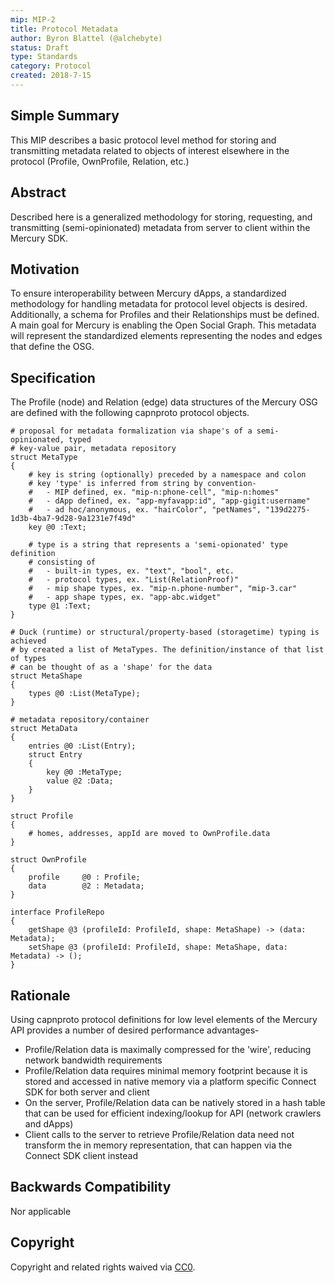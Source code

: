 ```yaml
---
mip: MIP-2
title: Protocol Metadata
author: Byron Blattel (@alchebyte)
status: Draft
type: Standards
category: Protocol
created: 2018-7-15
---
```

## Simple Summary
This MIP describes a basic protocol level method for storing and transmitting 
metadata related to objects of interest elsewhere in the protocol (Profile, 
OwnProfile, Relation, etc.)
## Abstract
Described here is a generalized methodology for storing, requesting, and 
transmitting (semi-opinionated) metadata from server to client within the 
Mercury SDK.
## Motivation
To ensure interoperability between Mercury dApps, a standardized methodology 
for handling metadata for protocol level objects is desired. Additionally, a 
schema for Profiles and their Relationships must be defined. A main goal for 
Mercury is enabling the Open Social Graph. This metadata will represent the 
standardized elements representing the nodes and edges that define the OSG.
## Specification
The Profile (node) and Relation (edge) data structures of the Mercury OSG are 
defined with the following capnproto protocol objects.
```
# proposal for metadata formalization via shape's of a semi-opinionated, typed 
# key-value pair, metadata repository
struct MetaType
{
    # key is string (optionally) preceded by a namespace and colon 
    # key 'type' is inferred from string by convention-
    #   - MIP defined, ex. "mip-n:phone-cell", "mip-n:homes"
    #   - dApp defined, ex. "app-myfavapp:id", "app-gigit:username"
    #   - ad hoc/anonymous, ex. "hairColor", "petNames", "139d2275-1d3b-4ba7-9d28-9a1231e7f49d"
    key @0 :Text;

    # type is a string that represents a 'semi-opionated' type definition 
    # consisting of
    #   - built-in types, ex. "text", "bool", etc.
    #   - protocol types, ex. "List(RelationProof)"
    #   - mip shape types, ex. "mip-n.phone-number", "mip-3.car"
    #   - app shape types, ex. "app-abc.widget"
    type @1 :Text;
}

# Duck (runtime) or structural/property-based (storagetime) typing is achieved 
# by created a list of MetaTypes. The definition/instance of that list of types 
# can be thought of as a 'shape' for the data
struct MetaShape
{
    types @0 :List(MetaType);
}

# metadata repository/container
struct MetaData
{
    entries @0 :List(Entry);
    struct Entry
    {
        key @0 :MetaType;
        value @2 :Data;
    }
}

struct Profile
{
    # homes, addresses, appId are moved to OwnProfile.data
}

struct OwnProfile
{
    profile     @0 : Profile;
    data        @2 : Metadata;
}

interface ProfileRepo
{
    getShape @3 (profileId: ProfileId, shape: MetaShape) -> (data: Metadata);
    setShape @3 (profileId: ProfileId, shape: MetaShape, data: Metadata) -> ();
}

```
## Rationale
Using capnproto protocol definitions for low level elements of the Mercury API 
provides a number of desired performance advantages-
- Profile/Relation data is maximally compressed for the 'wire', reducing network bandwidth requirements
- Profile/Relation data requires minimal memory footprint because it is stored and accessed in native memory via a platform specific Connect SDK for both server and client
- On the server, Profile/Relation data can be natively stored in a hash table that can be used for efficient indexing/lookup for API (network crawlers and dApps)
- Client calls to the server to retrieve Profile/Relation data need not transform the in memory representation, that can happen via the Connect SDK client instead
## Backwards Compatibility
Nor applicable
## Copyright
Copyright and related rights waived via [CC0](https://creativecommons.org/publicdomain/zero/1.0/).